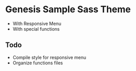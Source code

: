 # Genesis Sample Sass Theme 

* With Responsive Menu
* With special functions 

## Todo

* Compile style for responsive menu
* Organize functions files